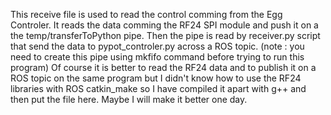 This receive file is used to read the control comming from the Egg Controler.
It reads the data comming the RF24 SPI module and push it on a the temp/transferToPython pipe.
Then the pipe is read by receiver.py script that send the data to pypot_controler.py across a ROS topic.
(note : you need to create this pipe using mkfifo command before trying to run this program)
Of course it is better to read the RF24 data and to publish it on a ROS topic on the same program but I didn't know how to use the RF24 libraries with ROS catkin_make so I have compiled it apart with g++ and then put the file here.
Maybe I will make it better one day.